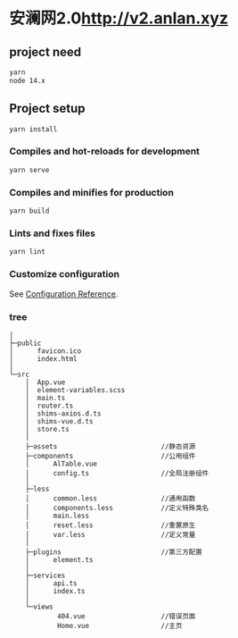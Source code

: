 # 安澜网2.0<http://v2.anlan.xyz>

## project need

``` txt
yarn
node 14.x
```

## Project setup

``` shell
yarn install
```

### Compiles and hot-reloads for development

``` shell
yarn serve
```

### Compiles and minifies for production

``` shell
yarn build
```

### Lints and fixes files

``` shell
yarn lint
```

### Customize configuration

See [Configuration Reference](https://cli.vuejs.org/config/).

### tree

```
│  
├─public
│      favicon.ico
│      index.html
│
└─src
    │  App.vue
    │  element-variables.scss
    │  main.ts
    │  router.ts
    │  shims-axios.d.ts
    │  shims-vue.d.ts
    │  store.ts
    │  
    ├─assets                          //静态资源
    ├─components                      //公用组件
    │      AlTable.vue
    │      config.ts                  //全局注册组件
    │
    ├─less
    │      common.less                //通用函数
    │      components.less            //定义特殊类名
    │      main.less
    │      reset.less                 //重置原生
    │      var.less                   //定义常量
    │
    ├─plugins                         //第三方配置
    │      element.ts
    │
    ├─services
    │      api.ts
    │      index.ts
    │
    └─views
            404.vue                   //错误页面
            Home.vue                  //主页
```
